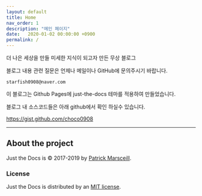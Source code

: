 ```yaml
---
layout: default
title: Home
nav_order: 1
description: "메인 페이지"
date:   2020-01-02 00:00:00 +0900
permalink: /
---
```


더 나은 세상을 만들 미세한 지식이 되고자 만든 무상 블로그

블로그 내용 관련 질문은 언제나 메일이나 GitHub에 문의주시기 바랍니다. 

`starfish0908@naver.com`


이 블로그는 Github Pages에 just-the-docs 테마를 적용하여 만들었습니다.

블로그 내 소스코드들은 아래 github에서 확인 하실수 있습니다.

https://gist.github.com/choco0908

---

## About the project

Just the Docs is &copy; 2017-2019 by [Patrick Marsceill](http://patrickmarsceill.com).

### License

Just the Docs is distributed by an [MIT license](https://github.com/pmarsceill/just-the-docs/tree/master/LICENSE.txt).


